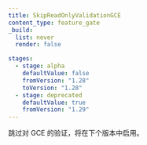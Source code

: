 ```yaml
---
title: SkipReadOnlyValidationGCE
content_type: feature_gate
_build:
  list: never
  render: false

stages:
  - stage: alpha 
    defaultValue: false
    fromVersion: "1.28"
    toVersion: "1.28"
  - stage: deprecated
    defaultValue: true
    fromVersion: "1.29"  
---
```

<!--
Skip validation for GCE, will enable in the
next version.
-->
跳过对 GCE 的验证，将在下个版本中启用。
